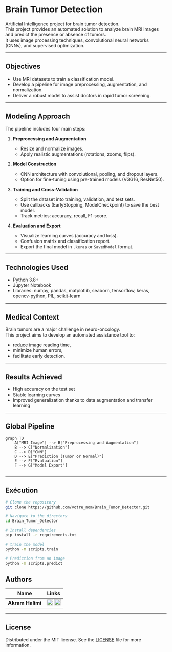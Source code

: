 # Brain Tumor Detection

Artificial Intelligence project for brain tumor detection.  
This project provides an automated solution to analyze brain MRI images and predict the presence or absence of tumors.  
It uses image processing techniques, convolutional neural networks (CNNs), and supervised optimization.

---

## Objectives

- Use MRI datasets to train a classification model.
- Develop a pipeline for image preprocessing, augmentation, and normalization.
- Deliver a robust model to assist doctors in rapid tumor screening.

---

## Modeling Approach

The pipeline includes four main steps:

1. **Preprocessing and Augmentation**
   - Resize and normalize images.
   - Apply realistic augmentations (rotations, zooms, flips).

2. **Model Construction**
   - CNN architecture with convolutional, pooling, and dropout layers.
   - Option for fine-tuning using pre-trained models (VGG16, ResNet50).

3. **Training and Cross-Validation**
   - Split the dataset into training, validation, and test sets.
   - Use callbacks (EarlyStopping, ModelCheckpoint) to save the best model.
   - Track metrics: accuracy, recall, F1-score.

4. **Evaluation and Export**
   - Visualize learning curves (accuracy and loss).
   - Confusion matrix and classification report.
   - Export the final model in `.keras` or `SavedModel` format.

---

## Technologies Used

- Python 3.8+
- Jupyter Notebook
- Libraries: numpy, pandas, matplotlib, seaborn, tensorflow, keras, opencv-python, PIL, scikit-learn

---

## Medical Context

Brain tumors are a major challenge in neuro-oncology.  
This project aims to develop an automated assistance tool to:
- reduce image reading time,
- minimize human errors,
- facilitate early detection.

---

## Results Achieved

- High accuracy on the test set
- Stable learning curves
- Improved generalization thanks to data augmentation and transfer learning

---

## Global Pipeline

```mermaid
graph TD
    A["MRI Image"] --> B["Preprocessing and Augmentation"]
    B --> C["Normalization"]
    C --> D["CNN"]
    D --> E["Prediction (Tumor or Normal)"]
    E --> F["Evaluation"]
    F --> G["Model Export"]


```
---
 
## Exécution

```bash
# Clone the repository
git clone https://github.com/votre_nom/Brain_Tumor_Detector.git

# Navigate to the directory
cd Brain_Tumor_Detector

# Install dependencies
pip install -r requirements.txt

# train the model
python -m scripts.train

# Prediction from an image
python -m scripts.predict

```

## Authors

| Name              | Links |
|-------------------|----------|
| **Akram Halimi**     | [<img src="https://img.shields.io/badge/LinkedIn-0A66C2?style=flat&logo=linkedin&logoColor=white" height="20">](https://www.linkedin.com/in/akram-halimi-010217321/) [<img src="https://img.shields.io/badge/GitHub-181717?style=flat&logo=github&logoColor=white" height="20">](https://github.com/A-Jassim) |

---

## License

Distributed under the MIT license. See the [LICENSE](LICENSE) file for more information.
